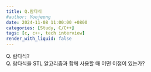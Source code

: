 ```yaml
---
title: Q.람다식
#author: Yoojeong
date: 2024-11-08 11:00:00 +0800
categories: [Study, C/C++]
tags: [c, c++, tech interview]
render_with_liquid: false
---
```



Q. 람다식?  
Q. 람다식을 STL 알고리즘과 함께 사용할 때 어떤 이점이 있는가?  